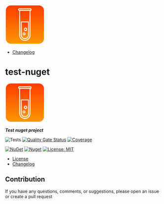 ![Logo](https://raw.githubusercontent.com/NelsonBN/test-nuget/main/assets/logo/logo_128x128.png)

- [Changelog](https://github.com/NelsonBN/test-nuget/blob/main/CHANGELOG.md)




















# test-nuget

![Logo](https://github.com/NelsonBN/test-nuget/raw/main/assets/logo/logo_128x128.png)

***Test nuget project***

![Tests](https://github.com/NelsonBN/test-nuget/actions/workflows/tests.yml/badge.svg)
[![Quality Gate Status](https://sonarcloud.io/api/project_badges/measure?project=NelsonBN_test-nuget&metric=alert_status)](https://sonarcloud.io/summary/new_code?id=NelsonBN_test-nuget)
[![Coverage](https://sonarcloud.io/api/project_badges/measure?project=NelsonBN_test-nuget&metric=coverage)](https://sonarcloud.io/summary/new_code?id=NelsonBN_test-nuget)

[![NuGet](https://img.shields.io/nuget/v/TestNuget.PleaseDontUse.svg)](https://www.nuget.org/packages/TestNuget.PleaseDontUse)
[![Nuget](https://img.shields.io/nuget/dt/TestNuget.PleaseDontUse.svg)](https://www.nuget.org/packages/TestNuget.PleaseDontUse)
[![License: MIT](https://img.shields.io/github/license/NelsonBN/test-nuget.svg)](https://github.com/NelsonBN/test-nuget/blob/main/LICENSE)



- [License](https://github.com/NelsonBN/test-nuget/blob/main/LICENSE)
- [Changelog](https://github.com/NelsonBN/test-nuget/blob/main/CHANGELOG.md)



## Contribution <a name="contribution"></a>

If you have any questions, comments, or suggestions, please open an issue or create a pull request
